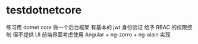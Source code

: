 # testdotnetcore

练习用 dotnet core 做一个后台框架
有基本的 jwt 身份验证
给予 RBAC 的权限控制
但不提供 UI
前端界面考虑使用 Angular + ng-zorro + ng-alain 实现